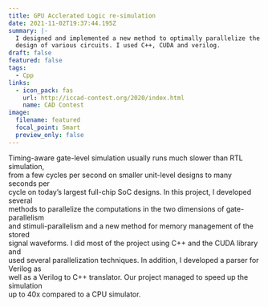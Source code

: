 ```yaml
---
title: GPU Acclerated Logic re-simulation
date: 2021-11-02T19:37:44.195Z
summary: |-
  I designed and implemented a new method to optimally parallelize the verilog\
  design of various circuits. I used C++, CUDA and verilog.
draft: false
featured: false
tags:
  - Cpp
links:
  - icon_pack: fas
    url: http://iccad-contest.org/2020/index.html
    name: CAD Contest
image:
  filename: featured
  focal_point: Smart
  preview_only: false
---
```

Timing-aware gate-level simulation usually runs much slower than RTL simulation,\
from a few cycles per second on smaller unit-level designs to many seconds per\
cycle on today’s largest full-chip SoC designs. In this project, I developed several\
methods to parallelize the computations in the two dimensions of gate-parallelism\
and stimuli-parallelism and a new method for memory management of the stored\
signal waveforms. I did most of the project using C++ and the CUDA library and\
used several parallelization techniques. In addition, I developed a parser for Verilog as\
well as a Verilog to C++ translator. Our project managed to speed up the simulation\
up to 40x compared to a CPU simulator.